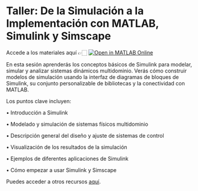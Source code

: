 # Taller: De la Simulación a la Implementación con MATLAB, Simulink y Simscape
Accede a los materiales aquí 👉🏻 [![Open in MATLAB Online](https://www.mathworks.com/images/responsive/global/open-in-matlab-online.svg)](https://matlab.mathworks.com/open/github/v1?repo=gabyarellano/Taller_Intro_Simulink&file=ActividadesTaller.mlx)

En esta sesión aprenderás los conceptos básicos de Simulink para modelar, simular y analizar sistemas dinámicos multidominio. Verás cómo construir modelos de simulación usando la interfaz de diagramas de bloques de Simulink, su conjunto personalizable de bibliotecas y la conectividad con MATLAB. 

Los puntos clave incluyen:

•	Introducción a Simulink

•	Modelado y simulación de sistemas físicos multidominio

•	Descripción general del diseño y ajuste de sistemas de control

•	Visualización de los resultados de la simulación

•	Ejemplos de diferentes aplicaciones de Simulink

•	Cómo empezar a usar Simulink y Simscape

Puedes acceder a otros recursos [aquí](https://content.mathworks.com/viewer/6823d09e08e48c4193e8107f).
